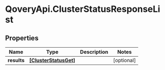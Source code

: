 # QoveryApi.ClusterStatusResponseList

## Properties

Name | Type | Description | Notes
------------ | ------------- | ------------- | -------------
**results** | [**[ClusterStatusGet]**](ClusterStatusGet.md) |  | [optional] 


